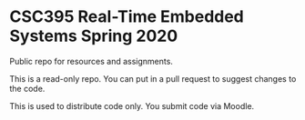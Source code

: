 # CSC395 Real-Time Embedded Systems Spring 2020
Public repo for resources and assignments.

This is a read-only repo. You can put in a pull request to suggest changes to the code.

This is used to distribute code only. You submit code via Moodle.

